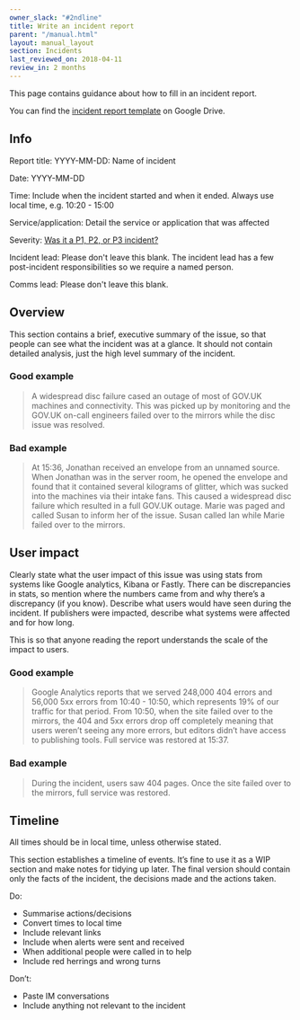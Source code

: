 ```yaml
---
owner_slack: "#2ndline"
title: Write an incident report
parent: "/manual.html"
layout: manual_layout
section: Incidents
last_reviewed_on: 2018-04-11
review_in: 2 months
---
```


This page contains guidance about how to fill in an incident report.

You can find the [incident report template][tpl] on Google Drive.

[tpl]: https://docs.google.com/document/d/1cMJP2p_PlDalJEcpS6TbXjZgUwdm9gd1rFrhUXa6uh4/edit

## Info

Report title: YYYY-MM-DD: Name of incident

Date:  YYYY-MM-DD

Time: Include when the incident started and when it ended. Always use local time, e.g. 10:20 - 15:00

Service/application: Detail the service or application that was affected

Severity: [Was it a P1, P2, or P3 incident?](https://gov-uk.atlassian.net/wiki/spaces/PLOPS/pages/64487471/Incident+severity+levels)

Incident lead: Please don't leave this blank. The incident lead has a few post-incident responsibilities so we require a named person.

Comms lead: Please don't leave this blank.

## Overview

This section contains a brief, executive summary of the issue, so that people can see what the incident was at a glance. It should not contain detailed analysis, just the high level summary of the incident.

### Good example

> A widespread disc failure cased an outage of most of GOV.UK machines and connectivity. This was picked up by monitoring and the GOV.UK on-call engineers failed over to the mirrors while the disc issue was resolved.

### Bad example

> At 15:36, Jonathan received an envelope from an unnamed source. When Jonathan was in the server room, he opened the envelope and found that it contained several kilograms of glitter, which was sucked into the machines via their intake fans. This caused a widespread disc failure which resulted in a full GOV.UK outage. Marie was paged and called Susan to inform her of the issue. Susan called Ian while Marie failed over to the mirrors.

## User impact

Clearly state what the user impact of this issue was using stats from systems like Google analytics, Kibana or Fastly. There can be discrepancies in stats, so mention where the numbers came from and why there’s a discrepancy (if you know). Describe what users would have seen during the incident. If publishers were impacted, describe what systems were affected and for how long.

This is so that anyone reading the report understands the scale of the impact to users.

### Good example

> Google Analytics reports that we served 248,000 404 errors and 56,000 5xx errors from 10:40 - 10:50, which represents 19% of our traffic for that period. From 10:50, when the site failed over to the mirrors, the 404 and 5xx errors drop off completely meaning that users weren’t seeing any more errors, but editors didn’t have access to publishing tools. Full service was restored at 15:37.

### Bad example

> During the incident, users saw 404 pages. Once the site failed over to the mirrors, full service was restored.

## Timeline

All times should be in local time, unless otherwise stated.

This section establishes a timeline of events. It’s fine to use it as a WIP section and make notes for tidying up later. The final version should contain only the facts of the incident, the decisions made and the actions taken.

Do:

- Summarise actions/decisions
- Convert times to local time
- Include relevant links
- Include when alerts were sent and received
- When additional people were called in to help
- Include red herrings and wrong turns

Don’t:

- Paste IM conversations
- Include anything not relevant to the incident
